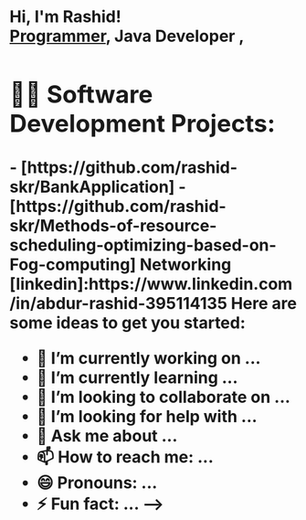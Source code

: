 <h1>Hi, I'm Rashid! <br/><a href=https://github.com/rashid-skr>Programmer</a>, <https://www.linkedin.com/in/abdur-rashid-395114135//in/Abdur Rashid/"> Java Developer </a>,

<h2>👨‍💻 Software Development Projects:</h2>
- [https://github.com/rashid-skr/BankApplication]
-[https://github.com/rashid-skr/Methods-of-resource-scheduling-optimizing-based-on-Fog-computing]
<b>Networking</b>
[linkedin]:https://www.linkedin.com/in/abdur-rashid-395114135
Here are some ideas to get you started:

- 🔭 I’m currently working on ...
- 🌱 I’m currently learning ...
- 👯 I’m looking to collaborate on ...
- 🤔 I’m looking for help with ...
- 💬 Ask me about ...
- 📫 How to reach me: ...
- 😄 Pronouns: ...
- ⚡ Fun fact: ...
-->


